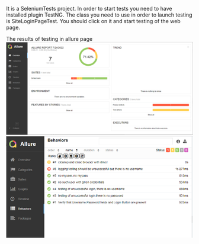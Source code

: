 It is a SeleniumTests project. 
In order  to start tests you need to have installed  plugin TestNG. 
The  class you need to use  in order to launch testing is SiteLoginPageTest.
You should  click on it and start testing of the  web page.

The results  of  testing in allure page
![allure1](https://github.com/VitRod/SeleniumTests/blob/main/allure1.png)
![allure1](https://github.com/VitRod/SeleniumTests/blob/main/allure2.png)
